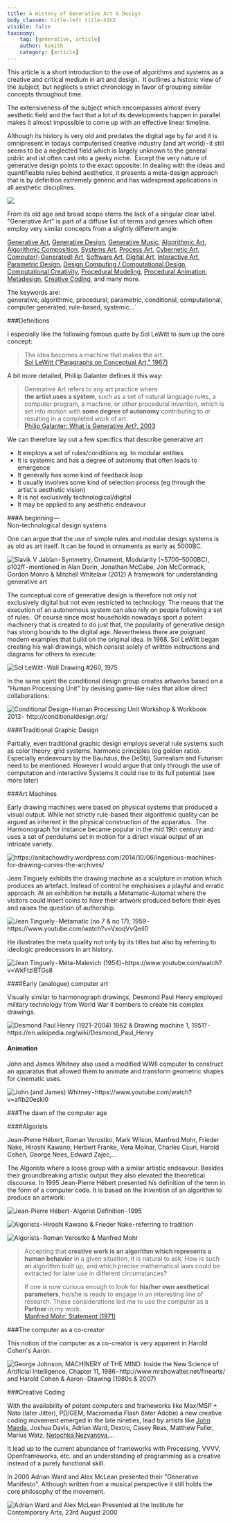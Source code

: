 ```yaml
---
title: A History of Generative Art & Design
body_classes: title-left title-h1h2
visible: false
taxonomy:
    tag: [generative, article]
    author: ksmith
    category: [article]
---
```


<span class="large-p"> 
This article is a short introduction to the use of algorithms and systems as a creative and critical medium in art and design. 
It outlines a historic view of the subject, but neglects a strict chronology in favor of grouping similar concepts throughout time. </span>

The extensiveness of the subject which encompasses almost every aesthetic field and the fact that a lot of its developments happen in parallel makes it almost impossible to come up with an effective linear timeline. 

Although its history is very old and predates the digital age by far and it is omnipresent in todays computerised creative industry (and art world) - it still seems to be a neglected field which is largely unknown to the general public and ist often cast into a geeky niche.  
Except the very nature of generative design points to the exact opposite: In dealing with the ideas and quantifieable rules behind aesthetics, it presents a meta-design approach that is by definition extremely generic and has widespread applications in all aesthetic disciplines.  

![](disciplines-genres.jpg)

From its old age and broad scope stems the lack of a singular clear label. "Generative Art" is part of a diffuse list of terms and genres which often employ very similar concepts from a slightly different angle: 

[Generative Art](https://en.wikipedia.org/wiki/Generative_art), [Generative Design](https://en.wikipedia.org/wiki/Generative_design), [Generative Music](https://en.wikipedia.org/wiki/Generative_music), [Algorithmic Art](https://en.wikipedia.org/wiki/Algorithmic_art), [Algorithmic Composition](https://en.wikipedia.org/wiki/Algorithmic_composition), [Systems Art](https://en.wikipedia.org/wiki/Systems_art), [Process Art](https://en.wikipedia.org/wiki/Process_art), [Cybernetic Art](https://en.wikipedia.org/wiki/Cybernetic_art), [Computer(-Generated) Art](https://en.wikipedia.org/wiki/Computer_art), [Software Art](https://en.wikipedia.org/wiki/Software_art), [Digital Art](https://en.wikipedia.org/wiki/Digital_art), [Interactive Art](https://en.wikipedia.org/wiki/Interactive_art),  [Parametric Design](https://en.wikipedia.org/wiki/Parametric_design), [Design Computing / Computational Design](https://en.wikipedia.org/wiki/Design_computing), [Computational Creativity](https://en.wikipedia.org/wiki/Computational_creativity), [Procedural Modeling](https://en.wikipedia.org/wiki/Procedural_modeling), [Procedural Animation](https://en.wikipedia.org/wiki/Procedural_animation), [Metadesign](https://en.wikipedia.org/wiki/Metadesign), [Creative Coding](https://en.wikipedia.org/wiki/Creative_coding), and many more.

The keywords are:   
generative, algorithmic, procedural, parametric, conditional, computational, computer generated, rule-based, systemic…`


###Definitions

I especially like the following famous quote by Sol LeWitt to sum up the core concept:

>The idea becomes a machine that makes the art.  
>[Sol LeWitt ("Paragraphs on Conceptual Art," 1967)](http://emerald.tufts.edu/programs/mma/fah188/sol_lewitt/paragraphs%20on%20conceptual%20art.htm?classes=tiny)

A bit more detailed, Philiip Galanter defines it this way:

>Generative Art refers to any art practice where  
>**the artist uses a system**, such as a set of natural language rules, a computer program, a machine, or other procedural invention, 
>which is set into motion with **some degree of autonomy**  contributing to or resulting in a completed work of art.  
>[Philip Galanter: What is Generative Art?, 2003](http://www.philipgalanter.com/downloads/ga2003_paper.pdf?classes=tiny)

We can therefore lay out a few specifics that describe generative art 

- It employs a set of rules/conditions eg. to modular entities
- It is systemic and has a degree of autonomy that often leads to emergence
- It generally has some kind of feedback loop
- It usually involves some kind of selection process (eg through the artist's aesthetic vision)
- It is not exclusively technological/digital
- It may be applied to any aesthetic endeavour


###A beginning —  <br>Non-technological design systems

One can argue that the use of simple rules and modular design systems is as old as art itself. It can be found in ornaments as early as 5000BC.

![](slavik-v-jablan--symmetry-ornament-modularity-104.jpg "Slavik V Jablan - Symmetry, Ornament, Modularity (~5700–5000BC), p102ff - mentioned in Alan Dorin, Jonathan McCabe, Jon McCormack, Gordon Monro & Mitchell Whitelaw (2012) A framework for understanding generative art")


The conceptual core of generative design is therefore not only not exclusively digital but not even restricted to technology. The means that the execution of an autonomous system can also rely on people following a set of rules. 
Of course since most households nowadays sport a potent machinery that is created to do just that, the popularity of generative design has strong bounds to the digital age. Nevertheless there are poignant modern examples that build on the original idea.
In 1968, Sol LeWitt began creating his wall drawings, which consist solely of written instructions and diagrams for others to execute: 

![](Sol-LeWitt-WallDrawing260-1975.jpg "Sol LeWitt - Wall Drawing #260, 1975")


In the same spirit the conditional design group creates artworks based on a "Human Processing Unit" by devising game-like rules that allow direct collaborations:

![](Conditional-Design--Human-Processing-Unit-Workshop.jpg "Conditional Design - Human Processing Unit Workshop & Workbook 2013 -  http://conditionaldesign.org/")

####Traditional Graphic Design

Partially, even traditional graphic design employs several rule systems such as color theory, grid systems, harmonic principles (eg golden ratio). Especially endeavours by the Bauhaus, the DeStijl, Surrealism and Futurism need to be mentioned. However I would argue that only through the use of computation and interactive Systems it could rise to its full potential (see more later)


###Art Machines

Early drawing machines were based on physical systems that produced a visual output. While not strictly rule-based their algorithmic quality can be argued as inherent in the physical construction of the apparatus. 
The Harmonograph for instance became popular in the mid 19th century and uses a set of pendulums set in motion for a direct visual output of an intricate variety. 

![](harmonographs.jpg "https://anitachowdry.wordpress.com/2014/10/06/ingenious-machines-for-drawing-curves-the-archives/")

Jean Tinguely exhibits the drawing machine as a sculpture in motion which produces an artefact. Instead of control he emphasises a playful and erratic approach. At an exhibition he installs a Metamatic-Automat where the visitors could insert coins to have their artwork produced before their eyes and raises the question of authorship.

![](tinguely.jpg "Jean Tinguely - Métamatic (no 7 & no 17), 1959 -  https://www.youtube.com/watch?v=VxoqVvQeil0")

He illustrates the meta quality not only by its titles but also by referring to ideologic predecessors in art history.

![](Jean-Tinguely---Meta-Malevic.jpg "Jean Tinguely - Méta-Malevich (1954) - https://www.youtube.com/watch?v=WkFtzlBTGs8")

####Early (analogue) computer art

Visually similar to harmonograph drawings, Desmond Paul Henry employed military technology from World War II bombers to create his complex drawings. 

![](desmondPaulHenry.jpg "Desmond Paul Henry (1921–2004) 1962 & Drawing machine 1, 1951? - https://en.wikipedia.org/wiki/Desmond_Paul_Henry")

#### Animation

John and James Whitney also used a modified WWII computer to construct an apparatus that allowed them to animate and transform geometric shapes for cinematic uses.

![](JohnWhitney.jpg "John (and James) Whitney - https://www.youtube.com/watch?v=afIb20eskI0")



###The dawn of the computer age 

####Algorists

Jean-Pierre Hébert, Roman Verostko, Mark Wilson, Manfred Mohr, Frieder Nake, Hiroshi Kawano, Herbert Franke, Vera Molnar, Charles Csuri, Harold Cohen, George Nees, Edward Zajec,…

The Algorists where a loose group with a similar artistic endeavour. Besides their groundbreaking artistic output they also elevated the theoretical discourse. In 1995 Jean-Pierre Hébert presented his definition of the term in the form of a computer code.
It is based on the invention of an algorithm to produce an artwork:

![](Jean-PierreHébert-AlgoristDefinition-1995.png "Jean-Pierre Hébert - Algorist Definition - 1995" )



<!--![]("Jean-Pierre Hébert, Untitled, 2001, plotter drawing")-->

![](algorists.jpg "Algorists - Hiroshi Kawano & Frieder Nake - referring to tradition")

![](algorists2.jpg "Algorists - Roman Verostko & Manfred Mohr")

>Accepting that **creative work is an algorithm which represents a human behavior** in a given situation, it is natural to ask: How is such an algorithm built up, and which precise mathematical laws could be extracted for later use in different circumstances?
>
>If one is now curious enough to look for **his/her own aesthetical parameters**, he/she is ready to engage in an interesting line of research.
>These considerations led me to use the computer as a **Partner** in my work.  
[Manfred Mohr, Statement (1971)](http://www.emohr.com/articles-biblio/ManfredMohrParis1971Text.jpg?classes=tiny)

###The computer as a co-creator

This notion of the computer as a co-creator is very apparent in Harold Cohen's Aaron. 

![](harold-cohen.jpg "George Johnson, MACHINERY of THE MIND: Inside the New Science of Artificial Intelligence, Chapter 11, 1986 - http://www.mrshowalter.net/finearts/ and Harold Cohen & Aaron - Drawing (1980s & 2007)")

###Creative Coding

With the availability of potent computers and frameworks like Max/MSP + Nato (later Jitter), PD/GEM, Macromedia Flash (later Adobe) a new creative coding movement emerged in the late nineties, lead by artists like [John Maeda](https://en.wikipedia.org/wiki/John_Maeda), Joshua Davis, Adrian Ward, Dextro, Casey Reas, Matthew Fuller, Marius Watz, [Netochka Nezvanova](https://en.wikipedia.org/wiki/Netochka_Nezvanova_(author)),...

It lead up to the current abundance of frameworks with Processing, VVVV, Openframeworks, etc. and an understanding of programming as a creative instead of a purely functional skill.

In 2000 Adrian Ward and Alex McLean presented their "Generative Manifesto". Although written from a musical perspective it still holds the core philosophy of the movement.

![](generative-manifesto-2001.png "Adrian Ward and Alex McLean Presented at the Institute for Contemporary Arts, 23rd August 2000 ")


